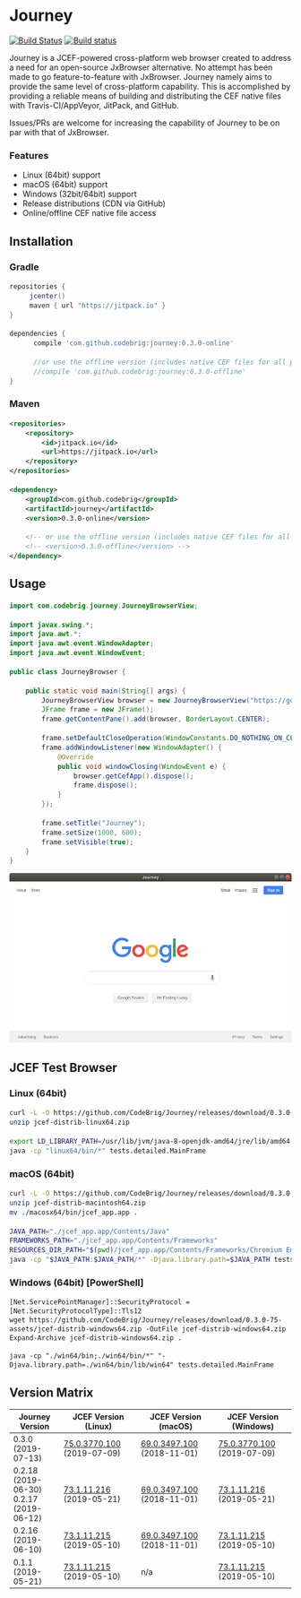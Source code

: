 # Journey

[![Build Status](https://travis-ci.com/CodeBrig/Journey.svg?branch=master)](https://travis-ci.com/CodeBrig/Journey)
[![Build status](https://ci.appveyor.com/api/projects/status/w6yr31klo9uwo1mb/branch/master?svg=true)](https://ci.appveyor.com/project/BFergerson/journey/branch/master)

Journey is a JCEF-powered cross-platform web browser created to address a need for an open-source JxBrowser alternative.
No attempt has been made to go feature-to-feature with JxBrowser. Journey namely aims to provide the same level of cross-platform capability. This is accomplished by providing a reliable means of building and distributing the CEF native files with Travis-CI/AppVeyor, JitPack, and GitHub.

Issues/PRs are welcome for increasing the capability of Journey to be on par with that of JxBrowser.

### Features
 - Linux (64bit) support
 - macOS (64bit) support
 - Windows (32bit/64bit) support
 - Release distributions (CDN via GitHub)
 - Online/offline CEF native file access

## Installation

### Gradle

```groovy
repositories {
     jcenter()
     maven { url "https://jitpack.io" }
}

dependencies {
      compile 'com.github.codebrig:journey:0.3.0-online'

      //or use the offline version (includes native CEF files for all platforms; ~300MB)
      //compile 'com.github.codebrig:journey:0.3.0-offline'
}
```

### Maven

```xml
<repositories>
	<repository>
		<id>jitpack.io</id>
		<url>https://jitpack.io</url>
	</repository>
</repositories>

<dependency>
	<groupId>com.github.codebrig</groupId>
	<artifactId>journey</artifactId>
	<version>0.3.0-online</version>

	<!-- or use the offline version (includes native CEF files for all platforms; ~300MB) -->
	<!-- <version>0.3.0-offline</version> -->
</dependency>
```

## Usage

```java
import com.codebrig.journey.JourneyBrowserView;

import javax.swing.*;
import java.awt.*;
import java.awt.event.WindowAdapter;
import java.awt.event.WindowEvent;

public class JourneyBrowser {

    public static void main(String[] args) {
        JourneyBrowserView browser = new JourneyBrowserView("https://google.com");
        JFrame frame = new JFrame();
        frame.getContentPane().add(browser, BorderLayout.CENTER);

        frame.setDefaultCloseOperation(WindowConstants.DO_NOTHING_ON_CLOSE);
        frame.addWindowListener(new WindowAdapter() {
            @Override
            public void windowClosing(WindowEvent e) {
                browser.getCefApp().dispose();
                frame.dispose();
            }
        });

        frame.setTitle("Journey");
        frame.setSize(1000, 600);
        frame.setVisible(true);
    }
}
```

![](journey-linux.png)

## JCEF Test Browser

### Linux (64bit)
```sh
curl -L -O https://github.com/CodeBrig/Journey/releases/download/0.3.0-75-assets/jcef-distrib-linux64.zip
unzip jcef-distrib-linux64.zip

export LD_LIBRARY_PATH=/usr/lib/jvm/java-8-openjdk-amd64/jre/lib/amd64:$(pwd)/linux64/bin/lib/linux64
java -cp "linux64/bin/*" tests.detailed.MainFrame
```

### macOS (64bit)
```sh
curl -L -O https://github.com/CodeBrig/Journey/releases/download/0.3.0-69-assets/jcef-distrib-macintosh64.zip
unzip jcef-distrib-macintosh64.zip
mv ./macosx64/bin/jcef_app.app .

JAVA_PATH="./jcef_app.app/Contents/Java"
FRAMEWORKS_PATH="./jcef_app.app/Contents/Frameworks"
RESOURCES_DIR_PATH="$(pwd)/jcef_app.app/Contents/Frameworks/Chromium Embedded Framework.framework/Resources"
java -cp "$JAVA_PATH:$JAVA_PATH/*" -Djava.library.path=$JAVA_PATH tests.detailed.MainFrame --framework-dir-path=$FRAMEWORKS_PATH/Chromium\ Embedded\ Framework.framework --browser-subprocess-path=$FRAMEWORKS_PATH/jcef\ Helper.app/Contents/MacOS/jcef\ Helper --resources-dir-path="$RESOURCES_DIR_PATH" --disable-gpu
```

### Windows (64bit) [PowerShell]
```
[Net.ServicePointManager]::SecurityProtocol = [Net.SecurityProtocolType]::Tls12
wget https://github.com/CodeBrig/Journey/releases/download/0.3.0-75-assets/jcef-distrib-windows64.zip -OutFile jcef-distrib-windows64.zip
Expand-Archive jcef-distrib-windows64.zip .

java -cp "./win64/bin;./win64/bin/*" "-Djava.library.path=./win64/bin/lib/win64" tests.detailed.MainFrame
```

## Version Matrix

| Journey Version     | JCEF Version (Linux) | JCEF Version (macOS) | JCEF Version (Windows) |
|---------------------|----------------------|----------------------|----------------------|
| 0.3.0 (2019-07-13) | [75.0.3770.100](https://bitbucket.org/chromiumembedded/java-cef/commits/13ae2d6074bc00a31888fb752dd45f9cf254725d) (2019-07-09) | [69.0.3497.100](https://bitbucket.org/chromiumembedded/java-cef/commits/235e3a844380b72761643324e1d9b7713cae3b63) (2018-11-01) | [75.0.3770.100](https://bitbucket.org/chromiumembedded/java-cef/commits/13ae2d6074bc00a31888fb752dd45f9cf254725d) (2019-07-09) |
| 0.2.18 (2019-06-30)<br>0.2.17 (2019-06-12) | [73.1.11.216](https://bitbucket.org/chromiumembedded/java-cef/commits/6b140efeef4e566b6a68025b1dcea9b2da6e6e57) (2019-05-21) | [69.0.3497.100](https://bitbucket.org/chromiumembedded/java-cef/commits/235e3a844380b72761643324e1d9b7713cae3b63) (2018-11-01) | [73.1.11.216](https://bitbucket.org/chromiumembedded/java-cef/commits/6b140efeef4e566b6a68025b1dcea9b2da6e6e57) (2019-05-21) |
| 0.2.16 (2019-06-10) | [73.1.11.215](https://bitbucket.org/chromiumembedded/java-cef/commits/d348788e3347fa4d2a421773463f7dd62da60991) (2019-05-10) | [69.0.3497.100](https://bitbucket.org/chromiumembedded/java-cef/commits/235e3a844380b72761643324e1d9b7713cae3b63) (2018-11-01) | [73.1.11.215](https://bitbucket.org/chromiumembedded/java-cef/commits/d348788e3347fa4d2a421773463f7dd62da60991) (2019-05-10) |
| 0.1.1 (2019-05-21)  | [73.1.11.215](https://bitbucket.org/chromiumembedded/java-cef/commits/d348788e3347fa4d2a421773463f7dd62da60991) (2019-05-10) | n/a | [73.1.11.215](https://bitbucket.org/chromiumembedded/java-cef/commits/d348788e3347fa4d2a421773463f7dd62da60991) (2019-05-10) |
